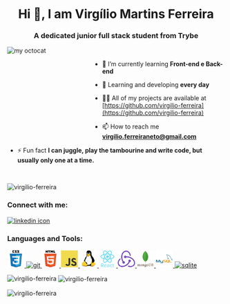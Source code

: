 <h1 align="center">Hi 👋, I am Virgílio Martins Ferreira</h1>
<h3 align="center">A dedicated junior full stack student from Trybe</h3>


<img align="left" src="https://octocat-generator-assets.githubusercontent.com/my-octocat-1621053548696.png" alt="my octocat" height="220" width="220" />

<div align="right">
  
<div align="left">
  
  <br>
  
- 🌱 I’m currently learning **Front-end e Back-end**

- :telescope: Learning and developing **every day**

- 👨‍💻 All of my projects are available at [https://github.com/virgilio-ferreira](https://github.com/virgilio-ferreira)

- 📫 How to reach me **virgilio.ferreiraneto@gmail.com**

- ⚡ Fun fact **I can juggle, play the tambourine and write code, but usually only one at a time.**

<br>

<div>
  <p align="left"> <img src="https://komarev.com/ghpvc/?username=virgilio-ferreira&label=Profile%20views&color=0e75b6&style=flat" alt="virgilio-ferreira" /> </p>
<div>


<h3 align="left">Connect with me:</h3>
<p align="left">
<a href="https://linkedin.com/in/virgílio-josé-martins-ferreira-neto-630b11211/" target="blank"><img align="center" src="https://img-premium.flaticon.com/png/512/174/174857.png?token=exp=1621053616~hmac=d38200eebecef481005d5674776ac88d" alt="linkedin icon" height="30" width="40" /></a>
</p>

<h3 align="left">Languages and Tools:</h3>
<p align="left"> <a href="https://www.w3schools.com/css/" target="_blank"> <img src="https://raw.githubusercontent.com/devicons/devicon/master/icons/css3/css3-original-wordmark.svg" alt="css3" width="40" height="40"/> </a> <a href="https://git-scm.com/" target="_blank"> <img src="https://www.vectorlogo.zone/logos/git-scm/git-scm-icon.svg" alt="git" width="40" height="40"/> </a> <a href="https://www.w3.org/html/" target="_blank"> <img src="https://raw.githubusercontent.com/devicons/devicon/master/icons/html5/html5-original-wordmark.svg" alt="html5" width="40" height="40"/> </a> <a href="https://developer.mozilla.org/en-US/docs/Web/JavaScript" target="_blank"> <img src="https://raw.githubusercontent.com/devicons/devicon/master/icons/javascript/javascript-original.svg" alt="javascript" width="40" height="40"/> </a> <a href="https://www.linux.org/" target="_blank"> <img src="https://raw.githubusercontent.com/devicons/devicon/master/icons/linux/linux-original.svg" alt="linux" width="40" height="40"/> </a> <a href="https://reactjs.org/" target="_blank"> <img src="https://raw.githubusercontent.com/devicons/devicon/master/icons/react/react-original-wordmark.svg" alt="react" width="40" height="40"/> </a> <a href="https://redux.js.org" target="_blank"> <img src="https://raw.githubusercontent.com/devicons/devicon/master/icons/redux/redux-original.svg" alt="redux" width="40" height="40"/> </a><a href="https://www.mongodb.com/" target="_blank"> <img src="https://raw.githubusercontent.com/devicons/devicon/master/icons/mongodb/mongodb-original-wordmark.svg" alt="mongodb" width="40" height="40"/> </a> <a href="https://www.mysql.com/" target="_blank"> <img src="https://raw.githubusercontent.com/devicons/devicon/master/icons/mysql/mysql-original-wordmark.svg" alt="mysql" width="40" height="40"/> </a> <a href="https://www.sqlite.org/" target="_blank"> <img src="https://www.vectorlogo.zone/logos/sqlite/sqlite-icon.svg" alt="sqlite" width="40" height="40"/> </a> </p>

<p><img align="left" src="https://github-readme-stats.vercel.app/api/top-langs?username=virgilio-ferreira&show_icons=true&locale=en&layout=compact" alt="virgilio-ferreira" /></p>

<p>&nbsp;<img align="center" src="https://github-readme-stats.vercel.app/api?username=virgilio-ferreira&show_icons=true&locale=en" alt="virgilio-ferreira" /></p>

<p><img align="center" src="https://github-readme-streak-stats.herokuapp.com/?user=virgilio-ferreira&" alt="virgilio-ferreira" /></p>

